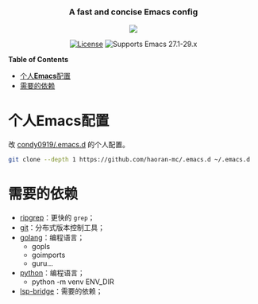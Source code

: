 <h3 align="center">A fast and concise Emacs config</h3>

<p align="center">
  <img src="https://upload.wikimedia.org/wikipedia/commons/thumb/0/08/EmacsIcon.svg/120px-EmacsIcon.svg.png" />
</p>

<div align="center">

[![License](http://img.shields.io/:license-gpl3-blue.svg)](LICENSE)
![Supports Emacs 27.1-29.x](https://img.shields.io/badge/Supports-Emacs_27.1_--_29.x-blueviolet.svg?style=flat-square&logo=GNU%20Emacs&logoColor=white)

</div>

<!-- markdown-toc start - Don't edit this section. Run M-x markdown-toc-refresh-toc -->
**Table of Contents**

- [个人**Emacs**配置](#个人emacs配置)
- [需要的依赖](#需要的依赖)

<!-- markdown-toc end -->

个人**Emacs**配置
====

改 [condy0919/.emacs.d](https://github.com/condy0919/.emacs.d) 的个人配置。

```bash
git clone --depth 1 https://github.com/haoran-mc/.emacs.d ~/.emacs.d
```

# 需要的依赖

- [ripgrep](https://github.com/BurntSushi/ripgrep)：更快的 `grep`；
- [git](https://git-scm.com/)：分布式版本控制工具；
- [golang](https://go.dev)：编程语言；
  - gopls
  - goimports
  - guru...
- [python](https://www.python.org/)：编程语言；
  - python -m venv ENV_DIR
- [lsp-bridge](https://github.com/manateelazycat/lsp-bridge/blob/master/README.zh-CN.md)：需要的依赖；
